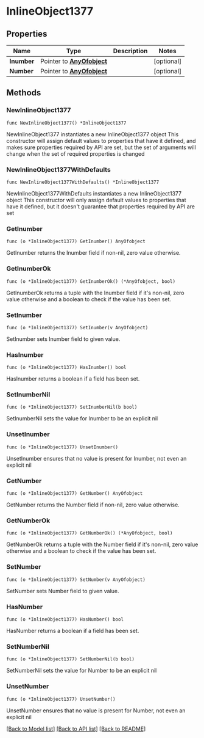 # InlineObject1377

## Properties

Name | Type | Description | Notes
------------ | ------------- | ------------- | -------------
**Inumber** | Pointer to [**AnyOfobject**](anyOf&lt;object&gt;.md) |  | [optional] 
**Number** | Pointer to [**AnyOfobject**](anyOf&lt;object&gt;.md) |  | [optional] 

## Methods

### NewInlineObject1377

`func NewInlineObject1377() *InlineObject1377`

NewInlineObject1377 instantiates a new InlineObject1377 object
This constructor will assign default values to properties that have it defined,
and makes sure properties required by API are set, but the set of arguments
will change when the set of required properties is changed

### NewInlineObject1377WithDefaults

`func NewInlineObject1377WithDefaults() *InlineObject1377`

NewInlineObject1377WithDefaults instantiates a new InlineObject1377 object
This constructor will only assign default values to properties that have it defined,
but it doesn't guarantee that properties required by API are set

### GetInumber

`func (o *InlineObject1377) GetInumber() AnyOfobject`

GetInumber returns the Inumber field if non-nil, zero value otherwise.

### GetInumberOk

`func (o *InlineObject1377) GetInumberOk() (*AnyOfobject, bool)`

GetInumberOk returns a tuple with the Inumber field if it's non-nil, zero value otherwise
and a boolean to check if the value has been set.

### SetInumber

`func (o *InlineObject1377) SetInumber(v AnyOfobject)`

SetInumber sets Inumber field to given value.

### HasInumber

`func (o *InlineObject1377) HasInumber() bool`

HasInumber returns a boolean if a field has been set.

### SetInumberNil

`func (o *InlineObject1377) SetInumberNil(b bool)`

 SetInumberNil sets the value for Inumber to be an explicit nil

### UnsetInumber
`func (o *InlineObject1377) UnsetInumber()`

UnsetInumber ensures that no value is present for Inumber, not even an explicit nil
### GetNumber

`func (o *InlineObject1377) GetNumber() AnyOfobject`

GetNumber returns the Number field if non-nil, zero value otherwise.

### GetNumberOk

`func (o *InlineObject1377) GetNumberOk() (*AnyOfobject, bool)`

GetNumberOk returns a tuple with the Number field if it's non-nil, zero value otherwise
and a boolean to check if the value has been set.

### SetNumber

`func (o *InlineObject1377) SetNumber(v AnyOfobject)`

SetNumber sets Number field to given value.

### HasNumber

`func (o *InlineObject1377) HasNumber() bool`

HasNumber returns a boolean if a field has been set.

### SetNumberNil

`func (o *InlineObject1377) SetNumberNil(b bool)`

 SetNumberNil sets the value for Number to be an explicit nil

### UnsetNumber
`func (o *InlineObject1377) UnsetNumber()`

UnsetNumber ensures that no value is present for Number, not even an explicit nil

[[Back to Model list]](../README.md#documentation-for-models) [[Back to API list]](../README.md#documentation-for-api-endpoints) [[Back to README]](../README.md)


